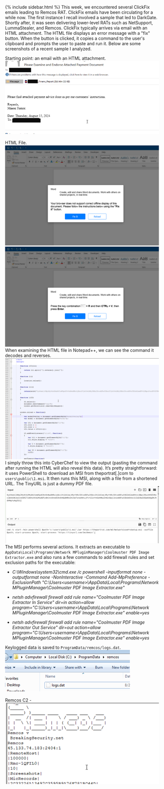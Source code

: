 {% include sidebar.html %}
This week, we encountered several ClickFix emails leading to Remcos RAT. ClickFix emails have been circulating for a while now. The first instance I recall involved a sample that led to DarkGate. Shortly after, it was seen delivering lower-level RATs such as NetSupport, LummaStealer, and Remcos. ClickFix typically arrives via email with an HTML attachment. The HTML file displays an error message with a "fix" button. When the button is clicked, it copies a command to the user's clipboard and prompts the user to paste and run it. Below are some screenshots of a recent sample I analyzed.

Starting point: an email with an HTML attachment.
<br>
<a href="Screenshots/RC1.png"> 
<img src="Screenshots/RC1.png">
</a>
<br>
<br>
HTML File.
<br>
<a href="Screenshots/RC2.png"> 
<img src="Screenshots/RC2.png">
</a>
<a href="Screenshots/RC3.png"> 
<img src="Screenshots/RC3.png">
</a>
<br>
When examining the HTML file in Notepad++, we can see the command it decodes and reverses.
<br>
<a href="Screenshots/RC4.png"> 
<img src="Screenshots/RC4.png">
</a>
<br>
I simply throw this into CyberChef to view the output (pasting the command after running the HTML will also reveal this data). It’s pretty straightforward: it uses PowerShell to download an MSI from theportrat[.]com to `users\public\1.msi`. It then runs this MSI, along with a file from a shortened URL. The TinyURL is just a dummy PDF file.
<br>
<a href="Screenshots/RC5.png"> 
<img src="Screenshots/RC5.png">
</a>
<br>
The MSI performs several actions. It extracts an executable to `AppData\Local\Programs\Network MPluginManager\Coolmuster PDF Image Extractor.exe` and also runs a few commands to add firewall rules and set exclusion paths for the executable:

*   _C:\Windows\system32\cmd.exe /c powershell -inputformat none -outputformat none -NonInteractive -Command Add-MpPreference -ExclusionPath "C:\Users\<username>\AppData\Local\Programs\Network MPluginManager\Coolmuster PDF Image Extractor.exe"_

*   _netsh advfirewall firewall add rule name="Coolmuster PDF Image Extractor In Service" dir=in action=allow program="C:\Users\<username>\AppData\Local\Programs\Network MPluginManager\Coolmuster PDF Image Extractor.exe" enable=yes_

*   _netsh advfirewall firewall add rule name="Coolmuster PDF Image Extractor Out Service" dir=out action=allow program="C:\Users\<username>\AppData\Local\Programs\Network MPluginManager\Coolmuster PDF Image Extractor.exe" enable=yes_


Keylogged data is saved to `ProgramData/remcos/logs.dat`.
<br>
<a href="Screenshots/RC6.png"> 
<img src="Screenshots/RC6.png">
</a>
<br>
<br>
Remcos C2 - 
<br>
<a href="Screenshots/RC7.png"> 
<img src="Screenshots/RC7.png">
</a>
<br>
